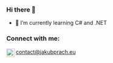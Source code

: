 ### Hi there 👋


- 🌱 I’m currently learning C# and .NET


### Connect with me:

<img align="left" alt="jakubprach | E-mail" width="22px" src="https://cdn2.downdetector.com/static/uploads/logo/image21.png"/>contact@jakubprach.eu



